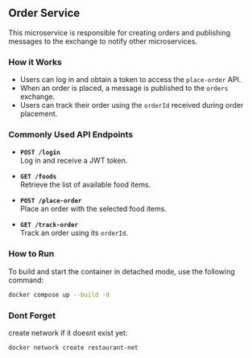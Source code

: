 ## Order Service

This microservice is responsible for creating orders and publishing messages to the exchange to notify other microservices.

### How it Works

- Users can log in and obtain a token to access the `place-order` API.
- When an order is placed, a message is published to the `orders` exchange.
- Users can track their order using the `orderId` received during order placement.

### Commonly Used API Endpoints

- **`POST /login`**  
  Log in and receive a JWT token.

- **`GET /foods`**  
  Retrieve the list of available food items.

- **`POST /place-order`**  
  Place an order with the selected food items.

- **`GET /track-order`**  
  Track an order using its `orderId`.

### How to Run

To build and start the container in detached mode, use the following command:

```bash
docker compose up --build -d
```

### Dont Forget

create network if it doesnt exist yet:

```bash
docker network create restaurant-net
````
